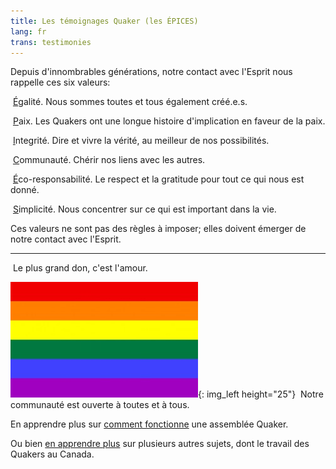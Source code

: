 ```yaml
---
title: Les témoignages Quaker (les ÉPICES)
lang: fr
trans: testimonies
---
```

Depuis d'innombrables générations, notre contact avec l'Esprit nous rappelle ces six valeurs:

<i class="fab fa-creative-commons-nd fa-fw fa-2x color-1-dark-text down_a_bit_more"></i> &nbsp;<u>É</u>galité. Nous sommes toutes et tous également créé.e.s.

<i class="fas fa-dove fa-fw fa-2x color-1-light-text down_a_bit_more"></i> &nbsp;<u>P</u>aix. Les Quakers ont une longue histoire d'implication en faveur de la paix. 

<i class="fas fa-handshake fa-fw fa-2x color-1-dark-text down_a_bit_more"></i> &nbsp;<u>I</u>ntegrité. Dire et vivre la vérité, au meilleur de nos possibilités.

<i class="fas fa-comments fa-fw fa-2x color-1-text down_a_bit_more"></i> &nbsp;<u>C</u>ommunauté. Chérir nos liens avec les autres.

<i class="fab fa-pagelines fa-fw fa-2x down_a_bit_more" style="color: darkgreen;"></i>  &nbsp;<u>É</u>co-responsabilité. Le respect et la gratitude pour tout ce qui nous est donné.

<i class="far fa-circle fa-fw fa-2x color-1-text down_a_bit_more"></i> &nbsp;<u>S</u>implicité. Nous concentrer sur ce qui est important dans la vie.
<br>

Ces valeurs ne sont pas des règles à imposer; elles doivent émerger de notre contact avec l'Esprit.

*************

<i class="fas fa-heart fa-fw fa-2x down_a_bit_more" style="color: indianred;"></i> &nbsp;Le plus grand don, c'est l'amour.
  
  
![](/assets/images/Rainbow-Flag.jpg){: img_left height="25"} &nbsp;Notre communauté est ouverte à toutes et à tous.

En apprendre plus sur [comment fonctionne](a_propos.html) une assemblée Quaker.

Ou bien [en apprendre plus](liens_histoire.html) sur plusieurs autres sujets, dont le travail des Quakers au Canada.
